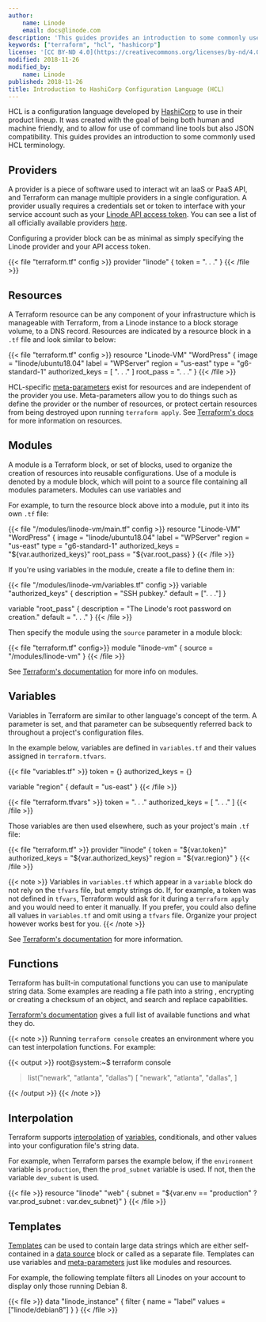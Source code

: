 ```yaml
---
author:
    name: Linode
    email: docs@linode.com
description: 'This guides provides an introduction to some commonly used HCL terminology.'
keywords: ["terraform", "hcl", "hashicorp"]
license: '[CC BY-ND 4.0](https://creativecommons.org/licenses/by-nd/4.0)'
modified: 2018-11-26
modified_by:
    name: Linode
published: 2018-11-26
title: Introduction to HashiCorp Configuration Language (HCL)
---
```


HCL is a configuration language developed by [HashiCorp](https://www.hashicorp.com/) to use in their product lineup. It was created with the goal of being both human and machine friendly, and to allow for use of command line tools but also JSON compatibility. This guides provides an introduction to some commonly used HCL terminology.

## Providers

A provider is a piece of software used to interact wit an IaaS or PaaS API, and Terraform can manage multiple providers in a single configuration. A provider usually requires a credentials set or token to interface with your service account such as your [Linode API access token](/docs/platform/api/getting-started-with-the-linode-api/#get-an-access-token). You can see a list of all officially available providers [here](https://www.terraform.io/docs/providers/).

Configuring a provider block can be as minimal as simply specifying the Linode provider and your API access token.

{{< file "terraform.tf" config >}}
provider "linode" {
    token = ". . ."
}
{{< /file >}}


## Resources

A Terraform resource can be any component of your infrastructure which is manageable with Terraform, from a Linode instance to a block storage volume, to a DNS record. Resources are indicated by a resource block in a `.tf` file and look similar to below:

{{< file "terraform.tf" config >}}
resource "Linode-VM" "WordPress" {
    image = "linode/ubuntu18.04"
    label = "WPServer"
    region = "us-east"
    type = "g6-standard-1"
    authorized_keys = [ ". . ." ]
    root_pass = ". . ."
}
{{< /file >}}

HCL-specific [meta-parameters](https://www.terraform.io/docs/configuration/resources.html#meta-parameters) exist for resources and are independent of the provider you use. Meta-parameters allow you to do things such as define the provider or the number of resources, or protect certain resources from being destroyed upon running `terraform apply`. See [Terraform's docs](https://www.terraform.io/docs/configuration/resources.html) for more information on resources.


## Modules

A module is a Terraform block, or set of blocks, used to organize the creation of resources into reusable configurations. Use of a module is denoted by a module block, which will point to a source file containing all modules parameters. Modules can use variables and

For example, to turn the resource block above into a module, put it into its own `.tf` file:

{{< file "/modules/linode-vm/main.tf" config >}}
resource "Linode-VM" "WordPress" {
    image = "linode/ubuntu18.04"
    label = "WPServer"
    region = "us-east"
    type = "g6-standard-1"
    authorized_keys = "${var.authorized_keys}"
    root_pass = "${var.root_pass}
}
{{< /file >}}

If you're using variables in the module, create a file to define them in:

{{< file "/modules/linode-vm/variables.tf" config >}}
variable "authorized_keys" {
    description = "SSH pubkey."
    default = [". . ."]
}

variable "root_pass" {
    description = "The Linode's root password on creation."
    default = ". . ."
}
{{< /file >}}

Then specify the module using the `source` parameter in a module block:

{{< file "terraform.tf" config>}}
module "linode-vm" {
    source = "/modules/linode-vm"
}
{{< /file >}}

See [Terraform's documentation](https://www.terraform.io/docs/modules/index.html) for more info on modules.


## Variables

Variables in Terraform are similar to other language's concept of the term. A parameter is set, and that parameter can be subsequently referred back to throughout a project's configuration files.

In the example below, variables are defined in `variables.tf` and their values assigned in `terraform.tfvars`.

{{< file "variables.tf" >}}
token = {}
authorized_keys = {}

variable "region" {
    default = "us-east"
}
{{< /file >}}

{{< file "terraform.tfvars" >}}
token = ". . ."
authorized_keys = [ ". . ." ]
{{< /file >}}

Those variables are then used elsewhere, such as your project's main `.tf` file:

{{< file "terraform.tf" >}}
provider "linode" {
    token = "${var.token}"
    authorized_keys = "${var.authorized_keys}"
    region = "${var.region}"
}
{{< /file >}}

{{< note >}}
Variables in `variables.tf` which appear in a `variable` block do not rely on the `tfvars` file, but empty strings do. If, for example, a token was not defined in `tfvars`, Terraform would ask for it during a `terraform apply` and you would need to enter it manually. If you prefer, you could also define all values in `variables.tf` and omit using a `tfvars` file. Organize your project however works best for you.
{{< /note >}}

See [Terraform's documentation](https://www.terraform.io/intro/getting-started/variables.html) for more information.


## Functions

Terraform has built-in computational functions you can use to manipulate string data. Some examples are reading a file path into a string , encrypting or creating a checksum of an object, and search and replace capabilities.

[Terraform's documentation](https://www.terraform.io/docs/configuration/interpolation.html#supported-built-in-functions) gives a full list of available functions and what they do.

{{< note >}}
Running `terraform console` creates an environment where you can test interpolation functions. For example:

{{< output >}}
root@system:~$ terraform console
> list("newark", "atlanta", "dallas")
[
  "newark",
  "atlanta",
  "dallas",
]
>
{{< /output >}}
{{< /note >}}


## Interpolation

Terraform supports [interpolation](https://en.wikipedia.org/wiki/String_interpolation) of [variables](https://www.terraform.io/docs/configuration/interpolation.html#available-variables), conditionals, and other values into your configuration file's string data.

For example, when Terraform parses the example below, if the `environment` variable is `production`, then the `prod_subnet` variable is used. If not, then the variable `dev_subent` is used.

{{< file >}}
resource "linode" "web" {
    subnet = "${var.env == "production" ? var.prod_subnet : var.dev_subnet}"
}
{{< /file >}}


## Templates

[Templates](https://www.terraform.io/docs/configuration/interpolation.html#templates) can be used to contain large data strings which are either self-contained in a [data source](https://www.terraform.io/docs/configuration/data-sources.html) block or called as a separate file. Templates can use variables and [meta-parameters](https://www.terraform.io/docs/configuration/resources.html#meta-parameters) just like modules and resources.

For example, the following template filters all Linodes on your account to display only those running Debian 8.


{{< file >}}
data "linode_instance" {
  filter {
    name  = "label"
    values = ["linode/debian8"]
  }
}
{{< /file >}}
